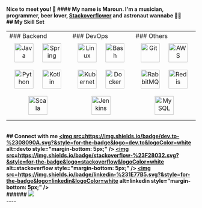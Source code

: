 #### Nice to meet you! 🍻 #### My name is Maroun. I'm a musician, programmer, beer lover, [Stackoverflower](https://stackoverflow.com/users/1735406/maroun) and astronaut wannabe 👨‍🚀 <br/> ## My Skill Set <table><tr><td valign="top" width="33%"> ### Backend <div align="center"> <img style="margin: 10px" src="https://devicons.github.io/devicon/devicon.git/icons/java/java-original-wordmark.svg" alt="Java" height="50" /> <img style="margin: 10px" src="https://www.vectorlogo.zone/logos/springio/springio-icon.svg" alt="Spring" height="50" /> <img style="margin: 10px" src="https://devicons.github.io/devicon/devicon.git/icons/python/python-original.svg" alt="Python" height="50" /> <img style="margin: 10px" src="https://www.vectorlogo.zone/logos/kotlinlang/kotlinlang-icon.svg" alt="Kotlin" height="50" /> <img style="margin: 10px" src="https://devicons.github.io/devicon/devicon.git/icons/scala/scala-original-wordmark.svg" alt="Scala" height="50" /> </div></td><td valign="top" width="33%"> ### DevOps <div align="center"> <img style="margin: 10px" src="https://devicons.github.io/devicon/devicon.git/icons/linux/linux-original.svg" alt="Linux" height="50" /> <img style="margin: 10px" src="https://www.vectorlogo.zone/logos/gnu_bash/gnu_bash-icon.svg" alt="Bash" height="50" /> <img style="margin: 10px" src="https://www.vectorlogo.zone/logos/kubernetes/kubernetes-icon.svg" alt="Kubernetes" height="50" /> <img style="margin: 10px" src="https://devicons.github.io/devicon/devicon.git/icons/docker/docker-original-wordmark.svg" alt="Docker" height="50" /> <img style="margin: 10px" src="https://www.vectorlogo.zone/logos/jenkins/jenkins-icon.svg" alt="Jenkins" height="50" /> </div></td><td valign="top" width="33%"> ### Others <div align="center"> <img style="margin: 10px" src="https://www.vectorlogo.zone/logos/git-scm/git-scm-icon.svg" alt="Git" height="50" /> <img style="margin: 10px" src="https://devicons.github.io/devicon/devicon.git/icons/amazonwebservices/amazonwebservices-original-wordmark.svg" alt="AWS" height="50" /> <img style="margin: 10px" src="https://www.vectorlogo.zone/logos/rabbitmq/rabbitmq-icon.svg" alt="RabbitMQ" height="50" /> <img style="margin: 10px" src="https://devicons.github.io/devicon/devicon.git/icons/redis/redis-original-wordmark.svg" alt="Redis" height="50" /> <img style="margin: 10px" src="https://devicons.github.io/devicon/devicon.git/icons/mysql/mysql-original-wordmark.svg" alt="MySQL" height="50" /> </div></td></tr></table> <br/> ## Connect with me <a href="https://dev.to/marounmaroun" target="_blank"> <img src=https://img.shields.io/badge/dev.to-%2308090A.svg?&style=for-the-badge&logo=dev.to&logoColor=white alt=devto style="margin-bottom: 5px;" /> </a> <a href="https://stackoverflow.com/users/1735406" target="_blank"> <img src=https://img.shields.io/badge/stackoverflow-%23F28032.svg?&style=for-the-badge&logo=stackoverflow&logoColor=white alt=stackoverflow style="margin-bottom: 5px;" /> </a> <a href="https://linkedin.com/in/marounb" target="_blank"> <img src=https://img.shields.io/badge/linkedin-%231E77B5.svg?&style=for-the-badge&logo=linkedin&logoColor=white alt=linkedin style="margin-bottom: 5px;" /> </a> <br/> ###### ![](https://stackoverflow.com/users/flair/1735406.png) <br /> ---- <div align="center"></div>
